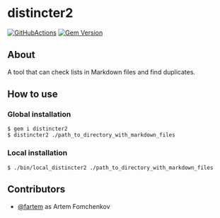 # distincter2

[![GitHubActions](https://github.com/fartem/distincter2/workflows/Build/badge.svg)](https://github.com/fartem/distincter2/actions?branch=master)
[![Gem Version](https://badge.fury.io/rb/distincter2.svg)](https://badge.fury.io/rb/distincter2)

## About

A tool that can check lists in Markdown files and find duplicates.

## How to use

### Global installation

```shell
$ gem i distincter2
$ distincter2 ./path_to_directory_with_markdown_files
```

### Local installation

```shell
$ ./bin/local_distincter2 ./path_to_directory_with_markdown_files
```

## Contributors

* [@fartem](https://github.com/fartem) as Artem Fomchenkov

